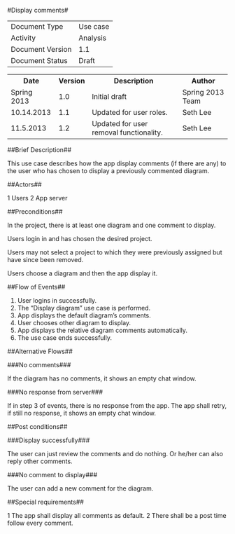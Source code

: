 #Display comments#

<TABLE>
<TR><TD>Document Type</TD><TD>Use case</TD></TR>
<TR><TD>Activity</TD><TD>Analysis</TD></TR>
<TR><TD>Document Version</TD><TD>1.1</TD></TR>
<TR><TD>Document Status</TD><TD>Draft</TD></TR>
</TABLE>

<TABLE>
<TR><TH>Date</TH><TH>Version</TH><TH>Description</TH><TH>Author</TH></TR>
<TR><TD>Spring 2013</TD><TD>1.0</TD><TD>Initial draft</TD><TD>Spring 2013 Team</TD></TR>
<TR><TD>10.14.2013</TD><TD>1.1</TD><TD>Updated for user roles.</TD><TD>Seth Lee</TD></TR>
<TR><TD>11.5.2013</TD><TD>1.2</TD><TD>Updated for user removal functionality.</TD><TD>Seth Lee</TD></TR>
</TABLE>

##Brief Description##

This use case describes how the app display comments (if there are any) to the user
who has chosen to display a previously commented diagram.

##Actors##

1 Users
2 App server

##Preconditions##

In the project, there is at least one diagram and one comment to display.

Users login in and has chosen the desired project.

Users may not select a project to which they were previously assigned but have since
been removed.

Users choose a diagram and then the app display it.

##Flow of Events##

1) User logins in successfully.
2) The “Display diagram” use case is performed.
3) App displays the default diagram’s comments.
4) User chooses other diagram to display.
5) App displays the relative diagram comments automatically.
6) The use case ends successfully.

##Alternative Flows##

###No comments###

If the diagram has no comments, it shows an empty chat window.

###No response from server###

If in step 3 of events, there is no response from the app. The app shall
retry, if still no response, it shows an empty chat window.

##Post conditions##

###Display successfully###

The user can just review the comments and do nothing. Or he/her can also
reply other comments.

###No comment to display###

The user can add a new comment for the diagram.

##Special requirements##

1 The app shall display all comments as default.
2 There shall be a post time follow every comment.